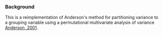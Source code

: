 ### Background
This is a reimplementation of Anderson's method for partitioning variance to a grouping variable using a permutational multivariate analysis of variance [Anderson, 2001](https://ecoevol.ufg.br/adrimelo/div/Anderson-2001-AustEcol_non-parametric_manova.pdf).
